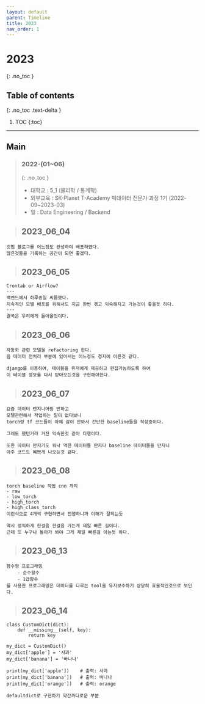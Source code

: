 ```yaml
---
layout: default
parent: Timeline
title: 2023
nav_order: 1
---
```

# 2023
{: .no_toc }

## Table of contents
{: .no_toc .text-delta }

1. TOC
{:toc}
---
## Main
> ### 2022-(01~06)
> {: .no_toc }
> - 대학교 : 5_1 (물리학 / 통계학)
> - 외부교육 : SK-Planet T-Academy 빅데이터 전문가 과정 1기 (2022-09~2023-03)
> - 일 : Data Engineering / Backend



> ## 2023_06_04

```
깃헙 블로그를 어느정도 완성하여 배포하였다.  
많은것들을 기록하는 공간이 되면 좋겠다.  
```

> ## 2023_06_05

```
Crontab or Airflow?
---
백엔드에서 하루종일 씨름했다.
지속적인 모델 배포를 위해서도 지금 한번 겪고 익숙해지고 가는것이 좋을듯 하다.
---
결국은 우리에게 돌아올것이다.
```

> ## 2023_06_06

```
자동화 관련 모델을 refactoring 한다.
음 데이터 전처리 부분에 있어서는 어느정도 경지에 이른것 같다.

django를 이용하여, 테이블을 유저에게 제공하고 편집가능하도록 하여 
이 테이블 정보를 다시 받아오는것을 구현해야한다.
```

> ## 2023_06_07

```
요즘 데이터 엔지니어링 만하고 
모델관련해서 작업하는 일이 없다보니 
torch랑 tf 코드들이 아예 감이 안와서 간단한 baseline들을 작성중이다.

그래도 했던거라 거진 익숙한것 같아 다행이다.

또한 데이터 만지기도 워낙 역한 데이터들 만지다 baseline 데이터들을 만지니 
아주 코드도 예쁘게 나오는것 같다. 
```

> ## 2023_06_08

```
torch baseline 작업 cnn 까지
- raw 
- low_torch
- high_torch
- high_class_torch
이런식으로 4개씩 구현하면서 진행하니까 이해가 잘되는듯 

역시 정직하게 한걸음 한걸음 가는게 제일 빠른 길이다.
근데 또 누구나 돌아가 봐야 그게 제일 빠른걸 아는듯 하다.
```

> ## 2023_06_13

```
함수형 프로그래밍 
    - 순수함수
    - 1급함수
를 사용한 프로그래밍은 데이터를 다루는 tool을 유지보수하기 상당히 효율적인것으로 보인다.

```


> ## 2023_06_14

```
class CustomDict(dict):
    def __missing__(self, key):
        return key

my_dict = CustomDict()
my_dict['apple'] = '사과'
my_dict['banana'] = '바나나'

print(my_dict['apple'])    # 출력: 사과
print(my_dict['banana'])   # 출력: 바나나
print(my_dict['orange'])   # 출력: orange

defaultdict로 구현하기 약간까다로운 부분 

```
